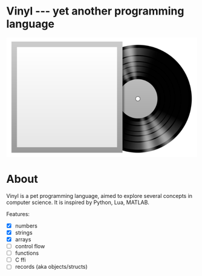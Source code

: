 # **Vinyl** --- yet another programming language

![vinyl record (for those who doesn't know)](thumbnail.webp "Foo")

# **About**
Vinyl is a pet programming language, aimed to explore several concepts in computer science. It is inspired by Python, Lua, MATLAB.

Features:
- [x] numbers
- [x] strings
- [x] arrays
- [ ] control flow
- [ ] functions
- [ ] C ffi
- [ ] records (aka objects/structs)
